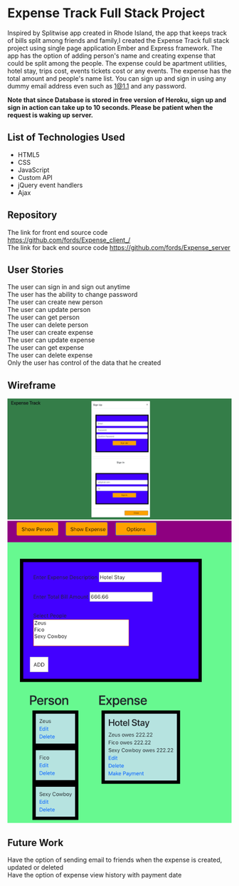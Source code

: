 # Expense Track Full Stack Project

Inspired by Splitwise app created in Rhode Island, the app that keeps track of bills split among friends and family,I created the Expense Track full stack project using single page application Ember and Express framework. The app has the option of adding person's name and creating expense that could be split among the people. The expense could be apartment utilities, hotel stay, trips cost, events tickets cost or any events. The expense has the total amount and people's name list. You can sign up and sign in using any dummy email address even such as 1@1.1 and any password. </br>

 <strong>Note that since Database is stored in free version of Heroku, sign up and sign in action can take up to 10 seconds. Please be patient when the request is waking up server.</strong>


## List of Technologies Used
<ul>
<li> HTML5 </li>
<li> CSS</li>
<li> JavaScript</li>
<li> Custom API </li>
<li> jQuery event handlers </li>
<li> Ajax </li>
</ul>

## Repository
The link for front end source code https://github.com/fords/Expense_client_/ </br>
The link for back end source code https://github.com/fords/Expense_server </br>

## User Stories
The user can sign in and sign out anytime  </br>
The user has the ability to change password </br>
The user can create new person </br>
The user can update  person</br>
The user can get  person </br>
The user can delete person </br>
The user can create expense </br>
The user can update expense </br>
The user can get expense </br>
The user can delete expense </br>
Only the user has control of the data that he created </br>


## Wireframe
![Alt Wireframe 1](part1.png?raw=true)
![Alt Wireframe 2](part2.png?raw=true)

## Future Work
Have the option of sending email to friends when the expense is created, updated or deleted </br>
Have the option of expense view history with payment date</br>
